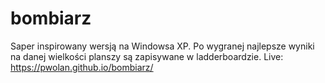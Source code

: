 # bombiarz
Saper inspirowany wersją na Windowsa XP. Po wygranej najlepsze wyniki na danej wielkości planszy są zapisywane w ladderboardzie.
Live: https://pwolan.github.io/bombiarz/
